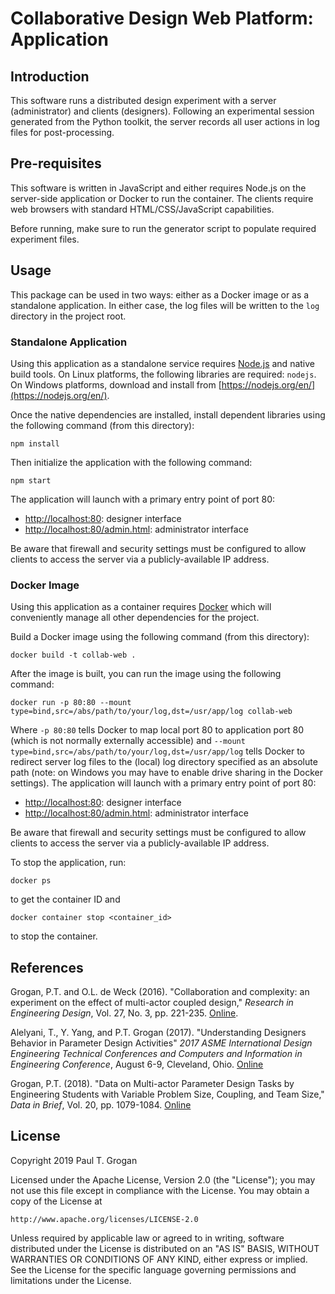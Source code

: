 # Collaborative Design Web Platform: Application

## Introduction

This software runs a distributed design experiment with a server (administrator) and clients (designers). Following an experimental session generated from the Python toolkit, the server records all user actions in log files for post-processing.

## Pre-requisites

This software is written in JavaScript and either requires Node.js on the server-side application or Docker to run the container. The clients require web browsers with standard HTML/CSS/JavaScript capabilities.

Before running, make sure to run the generator script to populate required experiment files.

## Usage

This package can be used in two ways: either as a Docker image or as a standalone application. In either case, the log files will be written to the `log` directory in the project root.

### Standalone Application

Using this application as a standalone service requires [Node.js](https://nodejs.org/) and native build tools. On Linux platforms, the following libraries are required: `nodejs`. On Windows platforms, download and install from [https://nodejs.org/en/](https://nodejs.org/en/).

Once the native dependencies are installed, install dependent libraries using the following command (from this directory):
```shell
npm install
```
Then initialize the application with the following command:

```shell
npm start
```
The application will launch with a primary entry point of port 80:

* [http://localhost:80](http://localhost:80): designer interface
* [http://localhost:80/admin.html](http://localhost:80/admin.html): administrator interface

Be aware that firewall and security settings must be configured to allow clients to access the server via a publicly-available IP address.

### Docker Image

Using this application as a container requires [Docker](https://www.docker.com/) which will conveniently manage all other dependencies for the project.

Build a Docker image using the following command (from this directory):
```shell
docker build -t collab-web .
```
After the image is built, you can run the image using the following command:
```shell
docker run -p 80:80 --mount type=bind,src=/abs/path/to/your/log,dst=/usr/app/log collab-web
```
Where `-p 80:80` tells Docker to map local port 80 to application port 80 (which is not normally externally accessible) and `--mount type=bind,src=/abs/path/to/your/log,dst=/usr/app/log` tells Docker to redirect server log files to the (local) log directory specified as an absolute path (note: on Windows you may have to enable drive sharing in the Docker settings). The application will launch with a primary entry point of port 80:

* [http://localhost:80](http://localhost:80): designer interface
* [http://localhost:80/admin.html](http://localhost:80/admin.html): administrator interface

Be aware that firewall and security settings must be configured to allow clients to access the server via a publicly-available IP address.

To stop the application, run:
```shell
docker ps
```
to get the container ID and
```shell
docker container stop <container_id>
```
to stop the container.

## References

Grogan, P.T. and O.L. de Weck (2016). "Collaboration and complexity: an experiment on the effect of multi-actor coupled design," *Research in Engineering Design*, Vol. 27, No. 3, pp. 221-235. [Online](http://link.springer.com/article/10.1007%2Fs00163-016-0214-7).

Alelyani, T., Y. Yang, and P.T. Grogan (2017). "Understanding Designers Behavior in Parameter Design Activities" *2017 ASME International Design Engineering Technical Conferences and Computers and Information in Engineering Conference*, August 6-9, Cleveland, Ohio. [Online](http://proceedings.asmedigitalcollection.asme.org/proceeding.aspx?articleid=2662424)

Grogan, P.T. (2018). "Data on Multi-actor Parameter Design Tasks by Engineering Students with Variable Problem Size, Coupling, and Team Size," *Data in Brief*, Vol. 20, pp. 1079-1084. [Online](https://doi.org/10.1016/j.dib.2018.08.162)

## License

Copyright 2019 Paul T. Grogan

Licensed under the Apache License, Version 2.0 (the "License"); you may not use this file except in compliance with the License. You may obtain a copy of the License at

    http://www.apache.org/licenses/LICENSE-2.0

Unless required by applicable law or agreed to in writing, software distributed under the License is distributed on an "AS IS" BASIS, WITHOUT WARRANTIES OR CONDITIONS OF ANY KIND, either express or implied. See the License for the specific language governing permissions and limitations under the License.
